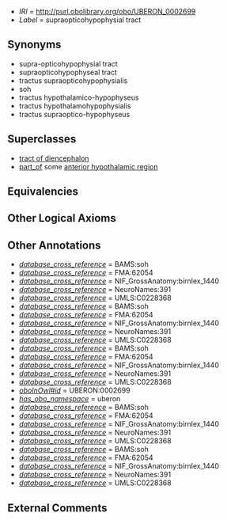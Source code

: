  * *IRI* = http://purl.obolibrary.org/obo/UBERON_0002699
 * *Label* = supraopticohypophysial tract

## Synonyms

 * supra-opticohypophysial tract
 * supraopticohypophyseal tract
 * tractus supraopticohypophysialis
 * soh
 * tractus hypothalamico-hypophyseus
 * tractus hypothalamohypophysialis
 * tractus supraoptico-hypophyseus

## Superclasses

 * [tract of diencephalon](../../UBERON/91/UBERON_0011591.md)
 * [part_of](../../BFO/50/BFO_0000050.md) some [anterior hypothalamic region](../../UBERON/50/UBERON_0002550.md)

## Equivalencies


## Other Logical Axioms


## Other Annotations

 * *[database_cross_reference](../../ef/oboInOwl#hasDbXref.md)* = BAMS:soh
 * *[database_cross_reference](../../ef/oboInOwl#hasDbXref.md)* = FMA:62054
 * *[database_cross_reference](../../ef/oboInOwl#hasDbXref.md)* = NIF_GrossAnatomy:birnlex_1440
 * *[database_cross_reference](../../ef/oboInOwl#hasDbXref.md)* = NeuroNames:391
 * *[database_cross_reference](../../ef/oboInOwl#hasDbXref.md)* = UMLS:C0228368
 * *[database_cross_reference](../../ef/oboInOwl#hasDbXref.md)* = BAMS:soh
 * *[database_cross_reference](../../ef/oboInOwl#hasDbXref.md)* = FMA:62054
 * *[database_cross_reference](../../ef/oboInOwl#hasDbXref.md)* = NIF_GrossAnatomy:birnlex_1440
 * *[database_cross_reference](../../ef/oboInOwl#hasDbXref.md)* = NeuroNames:391
 * *[database_cross_reference](../../ef/oboInOwl#hasDbXref.md)* = UMLS:C0228368
 * *[database_cross_reference](../../ef/oboInOwl#hasDbXref.md)* = BAMS:soh
 * *[database_cross_reference](../../ef/oboInOwl#hasDbXref.md)* = FMA:62054
 * *[database_cross_reference](../../ef/oboInOwl#hasDbXref.md)* = NIF_GrossAnatomy:birnlex_1440
 * *[database_cross_reference](../../ef/oboInOwl#hasDbXref.md)* = NeuroNames:391
 * *[database_cross_reference](../../ef/oboInOwl#hasDbXref.md)* = UMLS:C0228368
 * *[oboInOwl#id](../../id/oboInOwl#id.md)* = UBERON:0002699
 * *[has_obo_namespace](../../ce/oboInOwl#hasOBONamespace.md)* = uberon
 * *[database_cross_reference](../../ef/oboInOwl#hasDbXref.md)* = BAMS:soh
 * *[database_cross_reference](../../ef/oboInOwl#hasDbXref.md)* = FMA:62054
 * *[database_cross_reference](../../ef/oboInOwl#hasDbXref.md)* = NIF_GrossAnatomy:birnlex_1440
 * *[database_cross_reference](../../ef/oboInOwl#hasDbXref.md)* = NeuroNames:391
 * *[database_cross_reference](../../ef/oboInOwl#hasDbXref.md)* = UMLS:C0228368
 * *[database_cross_reference](../../ef/oboInOwl#hasDbXref.md)* = BAMS:soh
 * *[database_cross_reference](../../ef/oboInOwl#hasDbXref.md)* = FMA:62054
 * *[database_cross_reference](../../ef/oboInOwl#hasDbXref.md)* = NIF_GrossAnatomy:birnlex_1440
 * *[database_cross_reference](../../ef/oboInOwl#hasDbXref.md)* = NeuroNames:391
 * *[database_cross_reference](../../ef/oboInOwl#hasDbXref.md)* = UMLS:C0228368

## External Comments


